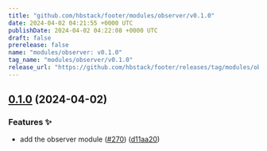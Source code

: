 ```yaml
---
title: "github.com/hbstack/footer/modules/observer/v0.1.0"
date: 2024-04-02 04:21:55 +0000 UTC
publishDate: 2024-04-02 04:22:08 +0000 UTC
draft: false
prerelease: false
name: "modules/observer: v0.1.0"
tag_name: "modules/observer/v0.1.0"
release_url: "https://github.com/hbstack/footer/releases/tag/modules/observer/v0.1.0"
---
```


## [0.1.0](https://github.com/hbstack/footer/compare/modules/observer-v0.0.1...modules/observer/v0.1.0) (2024-04-02)


### Features ✨

* add the observer module ([#270](https://github.com/hbstack/footer/issues/270)) ([d11aa20](https://github.com/hbstack/footer/commit/d11aa20b9ba0eae74027738765637f85f69ac787))
